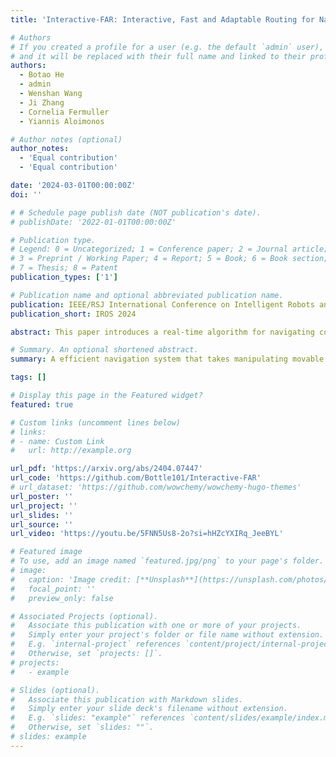 ```yaml
---
title: 'Interactive-FAR: Interactive, Fast and Adaptable Routing for Navigation Among Movable Obstacles in Complex Unknown Environments'

# Authors
# If you created a profile for a user (e.g. the default `admin` user), write the username (folder name) here
# and it will be replaced with their full name and linked to their profile.
authors:
  - Botao He
  - admin
  - Wenshan Wang
  - Ji Zhang
  - Cornelia Fermuller
  - Yiannis Aloimonos

# Author notes (optional)
author_notes:
  - 'Equal contribution'
  - 'Equal contribution'

date: '2024-03-01T00:00:00Z'
doi: ''

# # Schedule page publish date (NOT publication's date).
# publishDate: '2022-01-01T00:00:00Z'

# Publication type.
# Legend: 0 = Uncategorized; 1 = Conference paper; 2 = Journal article;
# 3 = Preprint / Working Paper; 4 = Report; 5 = Book; 6 = Book section;
# 7 = Thesis; 8 = Patent
publication_types: ['1']

# Publication name and optional abbreviated publication name.
publication: IEEE/RSJ International Conference on Intelligent Robots and Systems (IROS 2024)
publication_short: IROS 2024

abstract: This paper introduces a real-time algorithm for navigating complex unknown environments cluttered with movable obstacles. Our algorithm achieves fast, adaptable routing by actively attempting to manipulate obstacles during path planning and adjusting the global plan from sensor feedback. The main contributions include an improved dynamic Directed Visibility Graph (DV-graph) for rapid global path searching, a real-time interaction planning method that adapts online from new sensory perceptions, and a comprehensive framework designed for interactive navigation in complex unknown or partially known environments. Our algorithm is capable of replanning the global path in several milliseconds. It can also attempt to move obstacles, update their affordances, and adapt strategies accordingly. Extensive experiments validate that our algorithm reduces the travel time by 33%, achieves up to 49% higher path efficiency, and runs faster than traditional methods by orders of magnitude in complex environments. It has been demonstrated to be the most efficient solution in terms of speed and efficiency for interactive navigation in environments of such complexity. We also open-source our code in the docker demo to facilitate future research.

# Summary. An optional shortened abstract.
summary: A efficient navigation system that takes manipulating movable object into account in complex unknown environments.

tags: []

# Display this page in the Featured widget?
featured: true

# Custom links (uncomment lines below)
# links:
# - name: Custom Link
#   url: http://example.org

url_pdf: 'https://arxiv.org/abs/2404.07447'
url_code: 'https://github.com/Bottle101/Interactive-FAR'
# url_dataset: 'https://github.com/wowchemy/wowchemy-hugo-themes'
url_poster: ''
url_project: ''
url_slides: ''
url_source: ''
url_video: 'https://youtu.be/5FNN5Us8-2o?si=hHZcYXIRq_JeeBYL'

# Featured image
# To use, add an image named `featured.jpg/png` to your page's folder.
# image:
#   caption: 'Image credit: [**Unsplash**](https://unsplash.com/photos/pLCdAaMFLTE)'
#   focal_point: ''
#   preview_only: false

# Associated Projects (optional).
#   Associate this publication with one or more of your projects.
#   Simply enter your project's folder or file name without extension.
#   E.g. `internal-project` references `content/project/internal-project/index.md`.
#   Otherwise, set `projects: []`.
# projects:
#   - example

# Slides (optional).
#   Associate this publication with Markdown slides.
#   Simply enter your slide deck's filename without extension.
#   E.g. `slides: "example"` references `content/slides/example/index.md`.
#   Otherwise, set `slides: ""`.
# slides: example
---
```


<!-- {{% callout note %}}
Click the _Cite_ button above to demo the feature to enable visitors to import publication metadata into their reference management software.
{{% /callout %}} -->

<!-- {{% callout note %}}
Create your slides in Markdown - click the _Slides_ button to check out the example.
{{% /callout %}} -->

<!-- Supplementary notes can be added here, including [code, math, and images](https://wowchemy.com/docs/writing-markdown-latex/). -->
